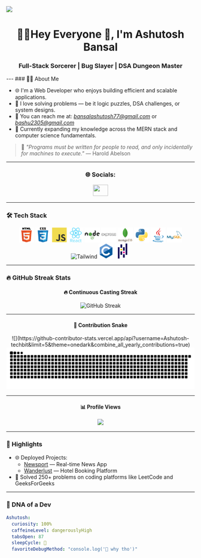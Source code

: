 <img src="https://user-images.githubusercontent.com/76155456/155187006-4ef09ed3-3869-499f-84c3-7bdaa68f73d4.png" width="1000px"/>
<h1 align="center">🧙‍♂Hey Everyone 👋, I'm Ashutosh Bansal</h1>

<h3 align="center">Full-Stack Sorcerer | Bug Slayer | DSA Dungeon Master</h3>
---
### 🧑‍💻 About Me

- 🌐 I'm a Web Developer who enjoys building efficient and scalable applications.  
- 🧩 I love solving problems — be it logic puzzles, DSA challenges, or system designs.  
- 💌 You can reach me at: *bansalashutosh77@gmail.com* or *bashu2305@gmail.com*  
- 🧠 Currently expanding my knowledge across the MERN stack and computer science fundamentals.

> 🧠 *"Programs must be written for people to read, and only incidentally for machines to execute."* — Harold Abelson

---

<div align="center">
  <h3> 🌐 Socials:</h3>
  <a href="https://www.linkedin.com/in/ashutosh-bansal23/" target="_blank">
    <img src="https://raw.githubusercontent.com/rahuldkjain/github-profile-readme-generator/master/src/images/icons/Social/linked-in-alt.svg" height="30" width="40" />
  </a>
</div>

---

### 🛠️ Tech Stack

<p align="center">
  <img src="https://raw.githubusercontent.com/devicons/devicon/master/icons/html5/html5-original-wordmark.svg" alt="HTML" width="40"/>
  <img src="https://raw.githubusercontent.com/devicons/devicon/master/icons/css3/css3-original-wordmark.svg" alt="CSS" width="40"/>
  <img src="https://raw.githubusercontent.com/devicons/devicon/master/icons/javascript/javascript-original.svg" alt="JavaScript" width="40"/>
  <img src="https://raw.githubusercontent.com/devicons/devicon/master/icons/react/react-original-wordmark.svg" alt="React" width="40"/>
  <img src="https://raw.githubusercontent.com/devicons/devicon/master/icons/nodejs/nodejs-original-wordmark.svg" alt="Node.js" width="40"/>
  <img src="https://raw.githubusercontent.com/devicons/devicon/master/icons/express/express-original-wordmark.svg" alt="Express" width="40"/>
  <img src="https://raw.githubusercontent.com/devicons/devicon/master/icons/mongodb/mongodb-original-wordmark.svg" alt="MongoDB" width="40"/>
  <img src="https://raw.githubusercontent.com/devicons/devicon/master/icons/python/python-original.svg" alt="Python" width="40"/>
  <img src="https://raw.githubusercontent.com/devicons/devicon/master/icons/java/java-original.svg" alt="Java" width="40"/>
  <img src="https://raw.githubusercontent.com/devicons/devicon/master/icons/mysql/mysql-original-wordmark.svg" alt="MySQL" width="40"/>
  <img src="https://www.vectorlogo.zone/logos/tailwindcss/tailwindcss-icon.svg" alt="Tailwind" width="40"/>
  <img src="https://raw.githubusercontent.com/devicons/devicon/master/icons/c/c-original.svg" alt="C" width="40"/>
  <img src="https://raw.githubusercontent.com/devicons/devicon/2ae2a900d2f041da66e950e4d48052658d850630/icons/pandas/pandas-original.svg" alt="Pandas" width="40"/>
</p>

---

### 🔥 GitHub Streak Stats

<div align="center">
  <h4>🔥 Continuous Casting Streak</h4>
  <img src="https://github-readme-streak-stats.herokuapp.com/?user=Ashutosh-techbit&theme=tokyonight&hide_border=true" alt="GitHub Streak"/>
</div>

---

<div align="center">
  <h4>🐍 Contribution Snake</h4>
  ![](https://github-contributor-stats.vercel.app/api?username=Ashutosh-techbit&limit=5&theme=onedark&combine_all_yearly_contributions=true)
  <img src="https://github.com/Ashutosh-techbit/Ashutosh-techbit/blob/output/github-contribution-grid-snake-dark.svg" />
</div>

---

<div align="center">
  <h4>📊 Profile Views</h4>
  <img src="https://profile-counter.glitch.me/Ashutosh-techbit/count.svg?" />
</div>

---

### 🚀 Highlights

- 🌐 Deployed Projects:
  - [Newsport](https://newsport.vercel.app/) — Real-time News App
  - [Wanderlust](https://wanderlust-hotel-clone.com) — Hotel Booking Platform
- 🧩 Solved 250+ problems on coding platforms like LeetCode and GeeksForGeeks

---

### 🧬 DNA of a Dev

```yaml
Ashutosh:
  curiosity: 100%
  caffeineLevel: dangerouslyHigh
  tabsOpen: 87
  sleepCycle: 🥴
  favoriteDebugMethod: "console.log('🧠 why tho')"
